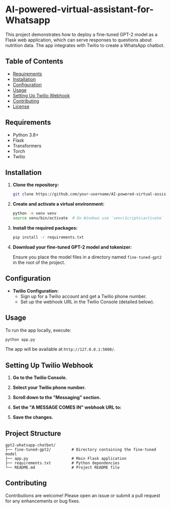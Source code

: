 # AI-powered-virtual-assistant-for-Whatsapp

This project demonstrates how to deploy a fine-tuned GPT-2 model as a Flask web application, which can serve responses to questions about nutrition data. The app integrates with Twilio to create a WhatsApp chatbot.

## Table of Contents

- [Requirements](#requirements)
- [Installation](#installation)
- [Configuration](#configuration)
- [Usage](#usage)
- [Setting Up Twilio Webhook](#setting-up-twilio-webhook)
- [Contributing](#contributing)
- [License](#license)

## Requirements

- Python 3.8+
- Flask
- Transformers
- Torch
- Twilio

## Installation

1. **Clone the repository:**

   ```sh
   git clone https://github.com/your-username/AI-powered-virtual-assistant-for-whatsapp
   ```

2. **Create and activate a virtual environment:**

   ```sh
   python -m venv venv
   source venv/bin/activate  # On Windows use `venv\Scripts\activate`
   ```

3. **Install the required packages:**

   ```sh
   pip install -r requirements.txt
   ```

4. **Download your fine-tuned GPT-2 model and tokenizer:**

   Ensure you place the model files in a directory named `fine-tuned-gpt2` in the root of the project.

## Configuration

- **Twilio Configuration:**
  - Sign up for a Twilio account and get a Twilio phone number.
  - Set up the webhook URL in the Twilio Console (detailed below).

## Usage

To run the app locally, execute:

```sh
python app.py
```

The app will be available at `http://127.0.0.1:5000/`.

## Setting Up Twilio Webhook

1. **Go to the Twilio Console.**
2. **Select your Twilio phone number.**
3. **Scroll down to the "Messaging" section.**
4. **Set the "A MESSAGE COMES IN" webhook URL to:**


5. **Save the changes.**

## Project Structure

```plaintext
gpt2-whatsapp-chatbot/
├── fine-tuned-gpt2/         # Directory containing the fine-tuned model
├── app.py                   # Main Flask application
├── requirements.txt         # Python dependencies
└── README.md                # Project README file
```

## Contributing

Contributions are welcome! Please open an issue or submit a pull request for any enhancements or bug fixes.
